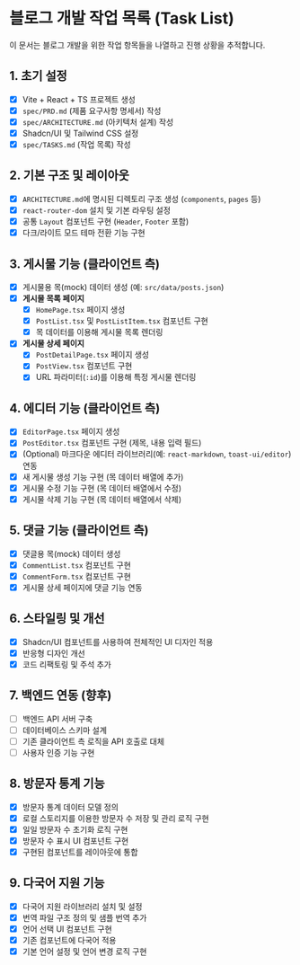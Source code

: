 # 블로그 개발 작업 목록 (Task List)

이 문서는 블로그 개발을 위한 작업 항목들을 나열하고 진행 상황을 추적합니다.

## 1. 초기 설정

- [x] Vite + React + TS 프로젝트 생성
- [x] `spec/PRD.md` (제품 요구사항 명세서) 작성
- [x] `spec/ARCHITECTURE.md` (아키텍처 설계) 작성
- [x] Shadcn/UI 및 Tailwind CSS 설정
- [x] `spec/TASKS.md` (작업 목록) 작성

## 2. 기본 구조 및 레이아웃

- [x] `ARCHITECTURE.md`에 명시된 디렉토리 구조 생성 (`components`, `pages` 등)
- [x] `react-router-dom` 설치 및 기본 라우팅 설정
- [x] 공통 `Layout` 컴포넌트 구현 (`Header`, `Footer` 포함)
- [x] 다크/라이트 모드 테마 전환 기능 구현

## 3. 게시물 기능 (클라이언트 측)

- [x] 게시물용 목(mock) 데이터 생성 (예: `src/data/posts.json`)
- [x] **게시물 목록 페이지**
    - [x] `HomePage.tsx` 페이지 생성
    - [x] `PostList.tsx` 및 `PostListItem.tsx` 컴포넌트 구현
    - [x] 목 데이터를 이용해 게시물 목록 렌더링
- [x] **게시물 상세 페이지**
    - [x] `PostDetailPage.tsx` 페이지 생성
    - [x] `PostView.tsx` 컴포넌트 구현
    - [x] URL 파라미터(`:id`)를 이용해 특정 게시물 렌더링

## 4. 에디터 기능 (클라이언트 측)

- [x] `EditorPage.tsx` 페이지 생성
- [x] `PostEditor.tsx` 컴포넌트 구현 (제목, 내용 입력 필드)
- [x] (Optional) 마크다운 에디터 라이브러리(예: `react-markdown`, `toast-ui/editor`) 연동
- [x] 새 게시물 생성 기능 구현 (목 데이터 배열에 추가)
- [x] 게시물 수정 기능 구현 (목 데이터 배열에서 수정)
- [x] 게시물 삭제 기능 구현 (목 데이터 배열에서 삭제)

## 5. 댓글 기능 (클라이언트 측)

- [x] 댓글용 목(mock) 데이터 생성
- [x] `CommentList.tsx` 컴포넌트 구현
- [x] `CommentForm.tsx` 컴포넌트 구현
- [x] 게시물 상세 페이지에 댓글 기능 연동

## 6. 스타일링 및 개선

- [x] Shadcn/UI 컴포넌트를 사용하여 전체적인 UI 디자인 적용
- [x] 반응형 디자인 개선
- [x] 코드 리팩토링 및 주석 추가

## 7. 백엔드 연동 (향후)

- [ ] 백엔드 API 서버 구축
- [ ] 데이터베이스 스키마 설계
- [ ] 기존 클라이언트 측 로직을 API 호출로 대체
- [ ] 사용자 인증 기능 구현

## 8. 방문자 통계 기능

- [x] 방문자 통계 데이터 모델 정의
- [x] 로컬 스토리지를 이용한 방문자 수 저장 및 관리 로직 구현
- [x] 일일 방문자 수 초기화 로직 구현
- [x] 방문자 수 표시 UI 컴포넌트 구현
- [x] 구현된 컴포넌트를 레이아웃에 통합

## 9. 다국어 지원 기능

- [x] 다국어 지원 라이브러리 설치 및 설정
- [x] 번역 파일 구조 정의 및 샘플 번역 추가
- [x] 언어 선택 UI 컴포넌트 구현
- [x] 기존 컴포넌트에 다국어 적용
- [x] 기본 언어 설정 및 언어 변경 로직 구현
